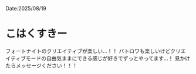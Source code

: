 Date:2025/08/19
# こはくすきー

フォートナイトのクリエイティブが楽しい…！！
バトロワも楽しいけどクリエイティブモードの自由気ままにできる感じが好きでずっとやってます…！
見かけたらメッセージください！！！
